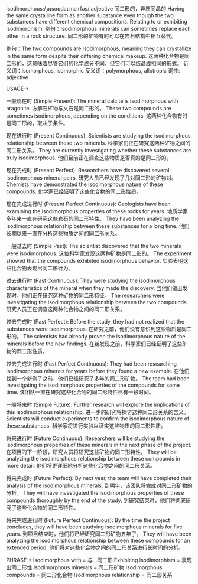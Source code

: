isodimorphous:/ˌaɪsoʊdaɪˈmɔːrfəs/
adjective
同二形的，异质同晶的
Having the same crystalline form as another substance even though the two substances have different chemical compositions.  Relating to or exhibiting isodimorphism.
例句：Isodimorphous minerals can sometimes replace each other in a rock structure.  同二形的矿物有时可以在岩石结构中相互替代。

例句：The two compounds are isodimorphous, meaning they can crystallize in the same form despite their differing chemical makeup. 这两种化合物是同二形的，这意味着尽管它们的化学成分不同，但它们可以结晶成相同的形式。
近义词：isomorphous, isomorphic
反义词：polymorphous, allotropic
词性: adjective


USAGE->

一般现在时 (Simple Present):
The mineral calcite is isodimorphous with aragonite. 方解石矿物与文石是同二形的。
These two compounds are sometimes isodimorphous, depending on the conditions.  这两种化合物有时是同二形的，取决于条件。


现在进行时 (Present Continuous):
Scientists are studying the isodimorphous relationship between these two minerals. 科学家们正在研究这两种矿物之间的同二形关系。
They are currently investigating whether these substances are truly isodimorphous. 他们目前正在调查这些物质是否真的是同二形的。


现在完成时 (Present Perfect):
Researchers have discovered several isodimorphous mineral pairs.  研究人员已经发现了几对同二形的矿物对。
Chemists have demonstrated the isodimorphous nature of these compounds.  化学家已经证明了这些化合物的同二形性质。


现在完成进行时 (Present Perfect Continuous):
Geologists have been examining the isodimorphous properties of these rocks for years. 地质学家多年来一直在研究这些岩石的同二形特性。
They have been analyzing the isodimorphous relationship between these substances for a long time.  他们长期以来一直在分析这些物质之间的同二形关系。


一般过去时 (Simple Past):
The scientist discovered that the two minerals were isodimorphous.  这位科学家发现这两种矿物是同二形的。
The experiment showed that the compounds exhibited isodimorphous behavior.  实验表明这些化合物表现出同二形行为。


过去进行时 (Past Continuous):
They were studying the isodimorphous characteristics of the mineral when they made the discovery.  当他们做出发现时，他们正在研究这种矿物的同二形特征。
The researchers were investigating the isodimorphous relationship between the two compounds. 研究人员正在调查这两种化合物之间的同二形关系。


过去完成时 (Past Perfect):
Before the study, they had not realized that the substances were isodimorphous. 在研究之前，他们没有意识到这些物质是同二形的。
The scientists had already proven the isodimorphous nature of the minerals before the new findings.  在新发现之前，科学家们已经证明了这些矿物的同二形性质。


过去完成进行时 (Past Perfect Continuous):
They had been researching isodimorphous minerals for years before they found a new example.  在他们找到一个新例子之前，他们已经研究了多年的同二形矿物。
The team had been investigating the isodimorphous properties of the compounds for some time. 该团队一直在研究这些化合物的同二形特性已有一段时间。



一般将来时 (Simple Future):
Further research will explore the implications of this isodimorphous relationship.  进一步的研究将探讨这种同二形关系的含义。
Scientists will conduct experiments to confirm the isodimorphous nature of these substances.  科学家将进行实验以证实这些物质的同二形性质。


将来进行时 (Future Continuous):
Researchers will be studying the isodimorphous properties of these minerals in the next phase of the project.  在项目的下一阶段，研究人员将研究这些矿物的同二形特性。
They will be analyzing the isodimorphous relationship between these compounds in more detail.  他们将更详细地分析这些化合物之间的同二形关系。


将来完成时 (Future Perfect):
By next year, the team will have completed their analysis of the isodimorphous minerals. 到明年，该团队将完成对同二形矿物的分析。
They will have investigated the isodimorphous properties of these compounds thoroughly by the end of the study.  到研究结束时，他们将彻底研究了这些化合物的同二形特性。


将来完成进行时 (Future Perfect Continuous):
By the time the project concludes, they will have been studying isodimorphous minerals for five years.  到项目结束时，他们将已经研究同二形矿物五年了。
They will have been analyzing the isodimorphous relationship between these compounds for an extended period. 他们将对这些化合物之间的同二形关系进行长时间的分析。




PHRASE->
Isodimorphous with = 与...同二形
Exhibiting isodimorphism = 表现出同二形性
Isodimorphous minerals = 同二形矿物
Isodimorphous compounds = 同二形化合物
Isodimorphous relationship = 同二形关系
